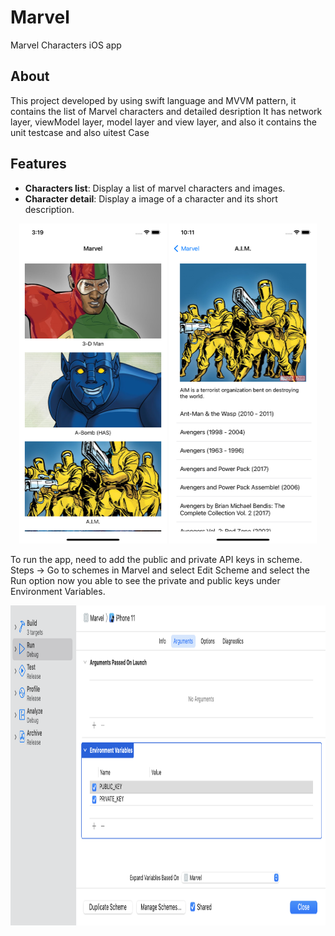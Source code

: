 # Marvel
Marvel Characters iOS app

## About

This project developed by using swift language and MVVM pattern, it contains the list of Marvel characters and detailed desription
It has network layer, viewModel layer, model layer and view layer, and also it contains the unit testcase and also uitest Case


## Features

- **Characters list**: Display a list of marvel characters and images.
- **Character detail**: Display a image of a character and its short description.

<p align="center">
  <img src="./ReadMeAssets/characterList.png" height="512">
  <img src="./ReadMeAssets/characterDetail.png" height="512">
</p>


To run the app, need to add the public and private API keys in scheme.
Steps -> Go to schemes in Marvel and select Edit Scheme and select the Run option now you able to see the private and public keys under Environment Variables.

<p align="center">
  <img src="./ReadMeAssets/api_key.png" height="512">
</p>
